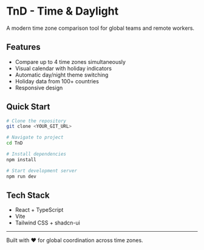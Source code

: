 # TnD - Time \& Daylight

A modern time zone comparison tool for global teams and remote workers.

## Features

- Compare up to 4 time zones simultaneously
- Visual calendar with holiday indicators
- Automatic day/night theme switching
- Holiday data from 100+ countries
- Responsive design


## Quick Start

```bash
# Clone the repository
git clone <YOUR_GIT_URL>

# Navigate to project
cd TnD

# Install dependencies
npm install

# Start development server
npm run dev
```


## Tech Stack

- React + TypeScript
- Vite
- Tailwind CSS + shadcn-ui

***

Built with ❤️ for global coordination across time zones.

